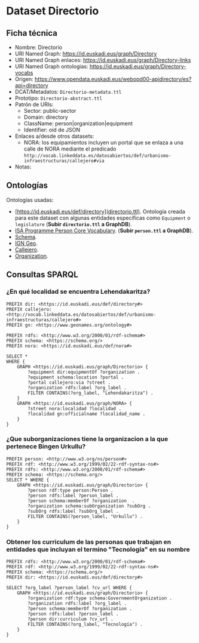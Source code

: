 # Dataset Directorio

## Ficha técnica

* Nombre: Directorio
* URI Named Graph: https://id.euskadi.eus/graph/Directory
* URI Named Graph enlaces: https://id.euskadi.eus/graph/Directory-links
* URI Named Graph ontologias: https://id.euskadi.eus/graph/Directory-vocabs
* Origen: https://www.opendata.euskadi.eus/webopd00-apidirectory/es?api=directory
* DCAT/Metadatos: `Directorio-metadata.ttl`
* Prototipo: `Directorio-abstract.ttl`
* Patrón de URIs:
  * Sector: public-sector
  * Domain: directory
  * ClassName: person|organization|equipment
  * Identifier: oid de JSON
* Enlaces a/desde otros datasets:
  * NORA: los equipamientos incluyen un portal que se enlaza a una calle de NORA mediante el predicado `http://vocab.linkeddata.es/datosabiertos/def/urbanismo-infraestructuras/callejero#via`
* Notas:

## Ontologías

Ontologías usadas:

* [https://id.euskadi.eus/def/directory](directorio.ttl). Ontología creada para este dataset con algunas entidades específicas como `Equipment` o `legislature` (**Subir `directorio.ttl` a GraphDB**).
* [ISA Programme Person Core Vocabulary](http://www.w3.org/ns/person). (**Subir `person.ttl` a GraphDB**).
* [Schema](https://schema.org).
* [IGN Geo](https://datos.ign.es/def/geo_core#).
* [Callejero](http://vocab.linkeddata.es/datosabiertos/def/urbanismo-infraestructuras/callejero).
* [Organization](www.w3.org/ns/org#).

## Consultas SPARQL

### ¿En qué localidad se encuentra Lehendakaritza?

```sparql
PREFIX dir: <https://id.euskadi.eus/def/directory#>
PREFIX callejero: <http://vocab.linkeddata.es/datosabiertos/def/urbanismo-infraestructuras/callejero#>
PREFIX gn: <https://www.geonames.org/ontology#>

PREFIX rdfs: <http://www.w3.org/2000/01/rdf-schema#>
PREFIX schema: <https://schema.org/>
PREFIX nora: <https://id.euskadi.eus/def/nora#>

SELECT *
WHERE { 
    GRAPH <https://id.euskadi.eus/graph/Directorio> {
    	?equipment dir:equipmentOf ?organization .
    	?equipment schema:location ?portal .
    	?portal callejero:via ?street .
        ?organization rdfs:label ?org_label .
        FILTER CONTAINS(?org_label, "Lehendakaritza") .
    }
    GRAPH <https://id.euskadi.eus/graph/NORA> {
    	?street nora:localidad ?localidad .
    	?localidad gn:officialname ?localidad_name .
    }
}
```

### ¿Que suborganizaciones tiene la organizacion a la que pertenece Bingen Urkullu?

```sparql
PREFIX person: <http://www.w3.org/ns/person#>
PREFIX rdf: <http://www.w3.org/1999/02/22-rdf-syntax-ns#>
PREFIX rdfs: <http://www.w3.org/2000/01/rdf-schema#>
PREFIX schema: <https://schema.org/>
SELECT * WHERE {
	GRAPH <https://id.euskadi.eus/graph/Directorio> {
		?person rdf:type person:Person .
		?person rdfs:label ?person_label .
		?person schema:memberOf ?organization  .
		?organization schema:subOrganization ?subOrg .
		?subOrg rdfs:label ?subOrg_label .
		FILTER CONTAINS(?person_label, "Urkullu") .
	}
}
```

### Obtener los curriculum de las personas que trabajan en entidades que incluyan el termino "Tecnología" en su nombre 

```sparql
PREFIX rdfs: <http://www.w3.org/2000/01/rdf-schema#>
PREFIX rdf: <http://www.w3.org/1999/02/22-rdf-syntax-ns#>
PREFIX schema: <https://schema.org/>
PREFIX dir: <https://id.euskadi.eus/def/directory#>

SELECT ?org_label ?person_label ?cv_url WHERE {
    GRAPH <https://id.euskadi.eus/graph/Directorio> {
        ?organization rdf:type schema:GovernmentOrganization .
        ?organization rdfs:label ?org_label .
        ?person schema:memberOf ?organization .
        ?person rdfs:label ?person_label .
        ?person dir:curriculum ?cv_url .
        FILTER CONTAINS(?org_label, "Tecnología") .
    }
}
```